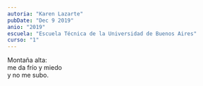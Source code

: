 ```yaml
---
autoria: "Karen Lazarte"
pubDate: "Dec 9 2019"
anio: "2019"
escuela: "Escuela Técnica de la Universidad de Buenos Aires"
curso: "1"
---
```


Montaña alta:\
me da frío y miedo\
y no me subo.

